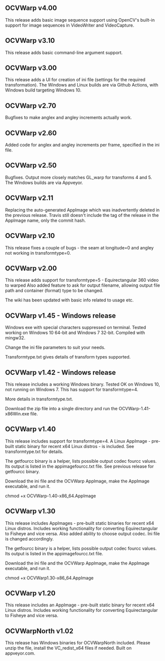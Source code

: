 OCVWarp v4.00
-----------------
This release adds basic image sequence support using OpenCV's built-in support for image sequences in VideoWriter and VideoCapture.

OCVWarp v3.10
-----------------
This release adds basic command-line argument support.

OCVWarp v3.00
-----------------
This release adds a UI for creation of ini file (settings for the required transformation). The Windows and Linux builds are via Github Actions, with Windows build targeting Windows 10.

OCVWarp v2.70
-----------------
Bugfixes to make anglex and angley increments actually work.

OCVWarp v2.60
-----------------
Added code for anglex and angley increments per frame, specified in the ini file.


OCVWarp v2.50
-----------------
Bugfixes. Output more closely matches GL_warp for transforms 4 and 5. The Windows builds are via Appveyor.


 OCVWarp v2.11
-----------------
Replacing the auto-generated AppImage which was inadvertently deleted in the previous release. Travis still doesn't include the tag of the release in the AppImage name, only the commit hash.


 OCVWarp v2.10
-----------------
This release fixes a couple of bugs - the seam at longitude=0 and angley not working in transformtype=0.

 
 OCVWarp v2.00
-----------------
This release adds support for transformtype=5 - Equirectangular 360 video to warped
Also added feature to ask for output filename, allowing output file path and container (format) type to be changed.

The wiki has been updated with basic info related to usage etc.

 OCVWarp v1.45 - Windows release
 -------------------------------

Windows exe with special characters suppressed on terminal. Tested working on Windows 10 64-bit and Windows 7 32-bit. Compiled with mingw32.

Change the ini file parameters to suit your needs.

Transformtype.txt gives details of transform types supported.

 OCVWarp v1.42 - Windows release
--------------------------------

This release includes a working Windows binary. Tested OK on Windows 10, not running on Windows 7. This has support for transformtype=4.

More details in transformtype.txt.

Download the zip file into a single directory and run the OCVWarp-1.41-x86Win.exe file.


 OCVWarp v1.40
------------------

This release includes support for transformtype=4. A Linux AppImage - pre-built static binary for recent x64 Linux distros - is included. See transformtype.txt for details.

The getfourcc binary is a helper, lists possible output codec fourcc values. Its output is listed in the appimagefourcc.txt file. See previous release for getfourcc binary.

Download the ini file and the OCVWarp Applmage, make the AppImage executable, and run it.

chmod +x OCVWarp-1.40-x86_64.AppImage


 OCVWarp v1.30
---------------

This release includes AppImages - pre-built static binaries for recent x64 Linux distros. Includes working functionality for converting Equirectangular to Fisheye and vice versa. Also added ability to choose output codec. Ini file is changed accordingly.

The getfourcc binary is a helper, lists possible output codec fourcc values. Its output is listed in the appimagefourcc.txt file.

Download the ini file and the OCVWarp Applmage, make the AppImage executable, and run it.

chmod +x OCVWarp1.30-x86_64.AppImage

 OCVWarp v1.20
----------------

This release includes an AppImage - pre-built static binary for recent x64 Linux distros. Includes working functionality for converting Equirectangular to Fisheye and vice versa.

 OCVWarpNorth v1.02
----------------------

This release has Windows binaries for OCVWarpNorth included. Please unzip the file, install the VC_redist_x64 files if needed. Built on appveyor.com.
